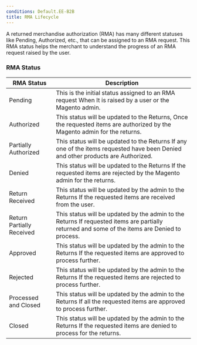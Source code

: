 ```yaml
---
conditions: Default.EE-B2B
title: RMA Lifecycle
---
```


A returned merchandise authorization (RMA) has many different statuses like Pending, Authorized, etc., that can be assigned to an RMA request. This RMA status helps the merchant to understand the progress of an RMA request raised by the user.

### RMA Status

|RMA Status|Description|
|--- |--- |
|Pending|This is the initial status assigned to an RMA request When It is raised by a user or the Magento admin.|
|Authorized|This status will be updated to the Returns, Once the requested items are authorized by the Magento admin for the returns.|
|Partially Authorized|This status will be updated to the Returns If any one of the items requested have been Denied and other products are Authorized.|
|Denied|This status will be updated to the Returns If the requested items are rejected by the Magento admin for the returns.|
|Return Received|This status will be updated by the admin to the Returns If the requested items are received from the user.|
|Return Partially Received|This status will be updated by the admin to the Returns If requested items are partially returned and some of the items are Denied to process.|
|Approved|This status will be updated by the admin to the Returns If the requested items are approved to process further.|
|Rejected|This status will be updated by the admin to the Returns If the requested items are rejected to process further.|
|Processed and Closed|This status will be updated by the admin to the Returns If all the requested items are approved to process further.|
|Closed|This status will be updated by the admin to the Returns If the requested items are denied to process for the returns.|
